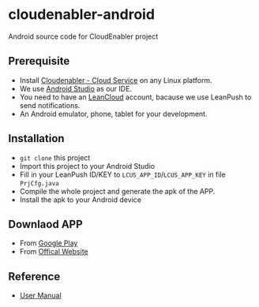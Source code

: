 # cloudenabler-android
Android source code for CloudEnabler project

## Prerequisite
 - Install [Cloudenabler - Cloud Service](https://github.com/calmelated/cloudenabler-cloud-service) on any Linux platform.
 - We use [Android Studio](https://developer.android.com/studio/index.html) as our IDE. 
 - You need to have an [LeanCloud](https://leancloud.cn/) account, bacause we use LeanPush to send notifications.
 - An Android emulator, phone, tablet for your development. 

## Installation
 - `git clone` this project
 - Import this project to your Android Studio
 - Fill in your LeanPush ID/KEY to `LCUS_APP_ID`/`LCUS_APP_KEY` in file `PrjCfg.java`
 - Compile the whole project and generate the apk of the APP.
 - Install the apk to your Android device

## Downlaod APP
 - From [Google Play](https://play.google.com/store/apps/details?id=tw.com.ksmt.cloud)
 - From [Offical Website](https://app.ksmt.co)
 
## Reference
 - [User Manual](http://www.ksmt.co/web/content/1117?unique=ce6b218d9304905aab0ac423309fbb31a817789a&download=true)
 
